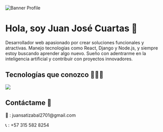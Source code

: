 ![Banner Profile](https://github.com/user-attachments/assets/4f322de8-730d-4ef3-9a20-94bcf30d938a)
<h1> Hola, soy Juan José Cuartas 👋 </h1>

<p>  
Desarrollador web apasionado por crear soluciones funcionales y atractivas. Manejo tecnologías como React, Django y Node.js, y siempre estoy buscando aprender algo nuevo. Sueño con adentrarme en la inteligencia artificial y contribuir con proyectos innovadores.
</p>

<h2> Tecnologías que conozco 👨🏻‍💻 </h2>
<p>
  <a href="https://skillicons.dev">
    <img src="https://skillicons.dev/icons?i=html,css,js,react,tailwind,figma,netlify,vscode,py,django,nodejs,express,mysql,postgres,postman,git,github" />
  </a>
</p>

<h2> Contáctame 🤝 </h2>
<p>📧 : juansatizabal2701@gmail.com </p>
<p>📞 : +57 315 582 8254 </p>

<!--
**JuanSatizabal2006/JuanSatizabal2006** is a ✨ _special_ ✨ repository because its `README.md` (this file) appears on your GitHub profile.

Here are some ideas to get you started:

- 🔭 I’m currently working on ...
- 🌱 I’m currently learning ...
- 👯 I’m looking to collaborate on ...
- 🤔 I’m looking for help with ...
- 💬 Ask me about ...
- 📫 How to reach me: ...
- 😄 Pronouns: ...
- ⚡ Fun fact: ...
-->
